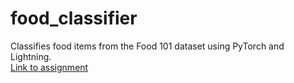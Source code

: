 # food_classifier
Classifies food items from the Food 101 dataset using PyTorch and Lightning.\
[Link to assignment](assignment.md)
